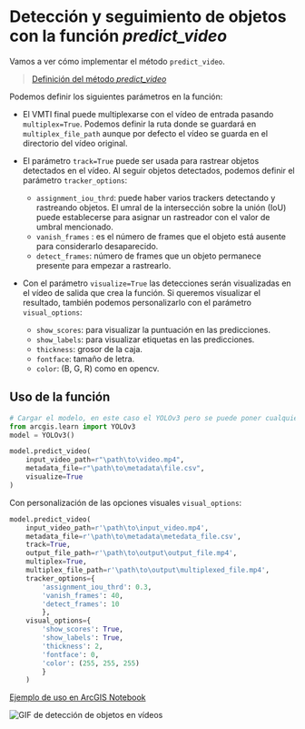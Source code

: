 # Detección y seguimiento de objetos con la función *predict_video*

Vamos a ver cómo implementar el método ```predict_video```.
> [Definición del método *predict_video*](https://developers.arcgis.com/python/api-reference/arcgis.learn.toc.html?highlight=predict_video#arcgis.learn.SingleShotDetector.predict_video)

Podemos definir los siguientes parámetros en la función:
* El VMTI final puede multiplexarse con el vídeo de entrada pasando ```multiplex=True```. Podemos definir la ruta donde se guardará en ```multiplex_file_path``` aunque por defecto el vídeo se guarda en el directorio del vídeo original. 

* El parámetro ```track=True``` puede ser usada para rastrear objetos detectados en el vídeo. Al seguir objetos detectados, podemos definir el parámetro ```tracker_options```: 
    - ```assignment_iou_thrd```: puede haber varios trackers detectando y rastreando objetos. El umral de la intersección sobre la unión (IoU) puede establecerse para asignar un rastreador con el valor de umbral mencionado.
    - ```vanish_frames``` : es el número de frames que el objeto está ausente para considerarlo desaparecido.
    - ```detect_frames```: número de frames que un objeto permanece presente para empezar a rastrearlo. 

* Con el parámetro ```visualize=True``` las detecciones serán visualizadas en el vídeo de salida que crea la función. Si queremos visualizar el resultado, también podemos personalizarlo con el parámetro ```visual_options```:
    - ```show_scores```: para visualizar la puntuación en las predicciones.
    - ```show_labels```: para visualizar etiquetas en las predicciones.
    - ```thickness```: grosor de la caja.
    - ```fontface```: tamaño de letra.
    - ```color```: (B, G, R) como en opencv.

## Uso de la función

```python
# Cargar el modelo, en este caso el YOLOv3 pero se puede poner cualquier modelo
from arcgis.learn import YOLOv3
model = YOLOv3()

model.predict_video(
    input_video_path=r"\path\to\video.mp4",
    metadata_file=r"\path\to\metadata\file.csv",
    visualize=True
)
```

Con personalización de las opciones visuales ```visual_options```:
```python
model.predict_video(
    input_video_path=r'\path\to\input_video.mp4', 
    metadata_file=r'\path\to\metadata\metedata_file.csv',
    track=True,
    output_file_path=r'\path\to\output\output_file.mp4',
    multiplex=True,
    multiplex_file_path=r'\path\to\output\multiplexed_file.mp4',
    tracker_options={
        'assignment_iou_thrd': 0.3, 
        'vanish_frames': 40, 
        'detect_frames': 10
        },
    visual_options={
        'show_scores': True, 
        'show_labels': True, 
        'thickness': 2, 
        'fontface': 0, 
        'color': (255, 255, 255)
        }
    )
```

[Ejemplo de uso en ArcGIS Notebook](https://preventas.maps.arcgis.com/home/item.html?id=8e3ed0db5503452e9737831a9a9b2dca)

![GIF de detección de objetos en vídeos](../assets/objectTracking.gif)